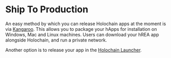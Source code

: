 # Ship To Production

An easy method by which you can release Holochain apps at the moment is via [Kangaroo](https://github.com/holochain-apps/kangaroo-tauri). This allows you to package your hApps for installation on Windows, Mac and Linux machines. Users can download your hREA app alongside Holochain, and run a private network.&#x20;

Another option is to release your app in the [Holochain Launcher](https://github.com/holochain/launcher#packaging-a-web-happ).

<!-- ![A screenshot of 2 Holochain apps running inside the Holochain Launcher](<.gitbook/assets/Screen Shot 2022-08-04 at 4.09.05 PM.png>) -->
